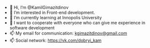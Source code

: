 - 👋 Hi, I’m @KamilGimazitdinov
- 👀 I’m interested in Front-end development.
- 🌱 I’m currently learning at Innopolis University
- 💞️ I want to cooperate with everyone who can give me experience in software development
- 📫 My email for communication: kgimazitdinov@gmail.com
- 📫 Social network: https://vk.com/dobryi_kam

<!---
KamilGimazitdinov/KamilGimazitdinov is a ✨ special ✨ repository because its `README.md` (this file) appears on your GitHub profile.
You can click the Preview link to take a look at your changes.
--->
